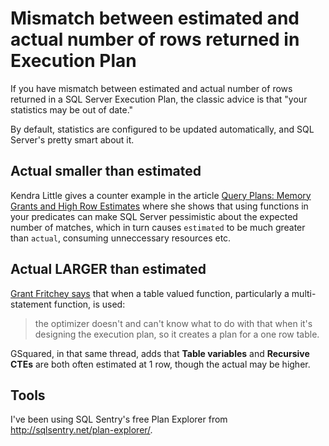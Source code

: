 ﻿# Mismatch between estimated and actual number of rows returned in Execution Plan

If you have mismatch between estimated and actual number of rows returned in a SQL Server Execution Plan, the classic advice is that "your statistics may be out of date."

By default, statistics are configured to be updated automatically, and SQL Server's pretty smart about it.



## Actual smaller than estimated

Kendra Little gives a counter example in the article [Query Plans: Memory Grants and High Row Estimates](https://www.brentozar.com/archive/2013/08/query-plans-what-happens-when-row-estimates-get-high/) where she shows that using functions in your predicates can make SQL Server pessimistic about the expected number of matches, which in turn causes `estimated` to be much greater than `actual`, consuming unneccessary resources etc.


## Actual LARGER than estimated

[Grant Fritchey says](http://www.sqlservercentral.com/Forums/Topic513086-360-1.aspx) that when  a table valued function, particularly a multi-statement function, is used:

> the optimizer doesn't and can't know what to do with that when it's designing the execution plan, so it creates a plan for a one row table.


GSquared, in that same thread, adds that **Table variables** and **Recursive CTEs** are both often estimated at 1 row, though the actual may be higher.



## Tools

I've been using SQL Sentry's free Plan Explorer from http://sqlsentry.net/plan-explorer/.